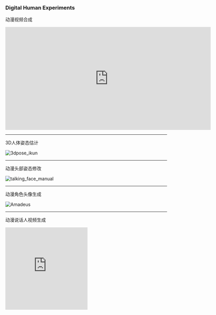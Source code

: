 ### Digital Human Experiments

动漫视频合成

<iframe width="640" height="320" src="https://github.com/sun11/sun11.github.io/assets/994030/56088ff5-9334-428f-8ec7-7e1cd96740ae" frameborder="0" allowfullscreen></iframe>

---

3D人体姿态估计

![3dpose_ikun](https://github.com/sun11/sun11.github.io/assets/994030/c8321e8a-cb55-4ad7-9d21-b3a37b5cf30a)

---

动漫头部姿态修改

![talking_face_manual](https://github.com/sun11/sun11.github.io/assets/994030/4bca0b6a-8d92-414e-9fed-95f993218f31)

---

动漫角色头像生成

![Amadeus](https://github.com/sun11/sun11.github.io/assets/994030/a75edc8c-bc6e-4ba9-af28-87da99ddcaec)

---

动漫说话人视频生成

<iframe width="256" height="256" src="https://github.com/sun11/sun11.github.io/assets/994030/8613346d-0b20-43b2-bebe-640f1e68c8ad" frameborder="0" allowfullscreen></iframe>